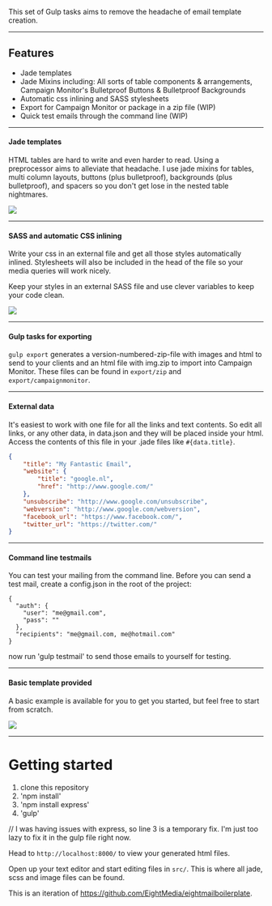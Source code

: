 This set of Gulp tasks aims to remove the headache of email template creation.

---
## Features
* Jade templates
* Jade Mixins including: All sorts of table components & arrangements, Campaign Monitor's Bulletproof Buttons & Bulletproof Backgrounds
* Automatic css inlining and SASS stylesheets
* Export for Campaign Monitor or package in a zip file (WIP)
* Quick test emails through the command line (WIP)

---
#### Jade templates
HTML tables are hard to write and even harder to read. Using a preprocessor aims to alleviate that headache. I use jade mixins for tables, multi column layouts, buttons (plus bulletproof), backgrounds (plus bulletproof), and spacers so you don't get lose in the nested table nightmares.

![](https://raw.github.com/DeckardPain/jade-email-blueprints/master/github/jade.jpg)

---

#### SASS and automatic CSS inlining
Write your css in an external file and get all those styles automatically inlined. Stylesheets will also be included in the head of the file so your media queries will work nicely.

Keep your styles in an external SASS file and use clever variables to keep your code clean.

![](https://raw.github.com/DeckardPain/jade-email-blueprints/master/github/css.jpg)


---
#### Gulp tasks for exporting
`gulp export` generates a version-numbered-zip-file with images and html to send to your clients and an html file with img.zip to import into Campaign Monitor. These files can be found in `export/zip` and `export/campaignmonitor`.


---
#### External data
It's easiest to work with one file for all the links and text contents. So edit all links, or any other data, in data.json and they will be placed inside your html. Access the contents of this file in your .jade files like `#{data.title}`.

```json
{
    "title": "My Fantastic Email",
    "website": {
        "title": "google.nl",
        "href": "http://www.google.com/"
    },
    "unsubscribe": "http://www.google.com/unsubscribe",
    "webversion": "http://www.google.com/webversion",
    "facebook_url": "https://www.facebook.com/",
    "twitter_url": "https://twitter.com/"
}
```

---
#### Command line testmails
You can test your mailing from the command line. Before you can send a test mail, create a config.json in the root of the project:

```
{
  "auth": {
    "user": "me@gmail.com",
    "pass": ""
  },
  "recipients": "me@gmail.com, me@hotmail.com"
}
```

now run 'gulp testmail' to send those emails to yourself for testing.


---
#### Basic template provided
A basic example is available for you to get you started, but feel free to start from scratch. 

![](https://raw.github.com/DeckardPain/jade-email-blueprints/master/github/responsive.jpg)

---
# Getting started
1. clone this repository
2. 'npm install'
3. 'npm install express'
3. 'gulp'

// I was having issues with express, so line 3 is a temporary fix. I'm just too lazy to fix it in the gulp file right now.

Head to `http://localhost:8000/` to view your generated html files.

Open up your text editor and start editing files in `src/`. This is where all jade, scss and image files can be found.

This is an iteration of https://github.com/EightMedia/eightmailboilerplate.